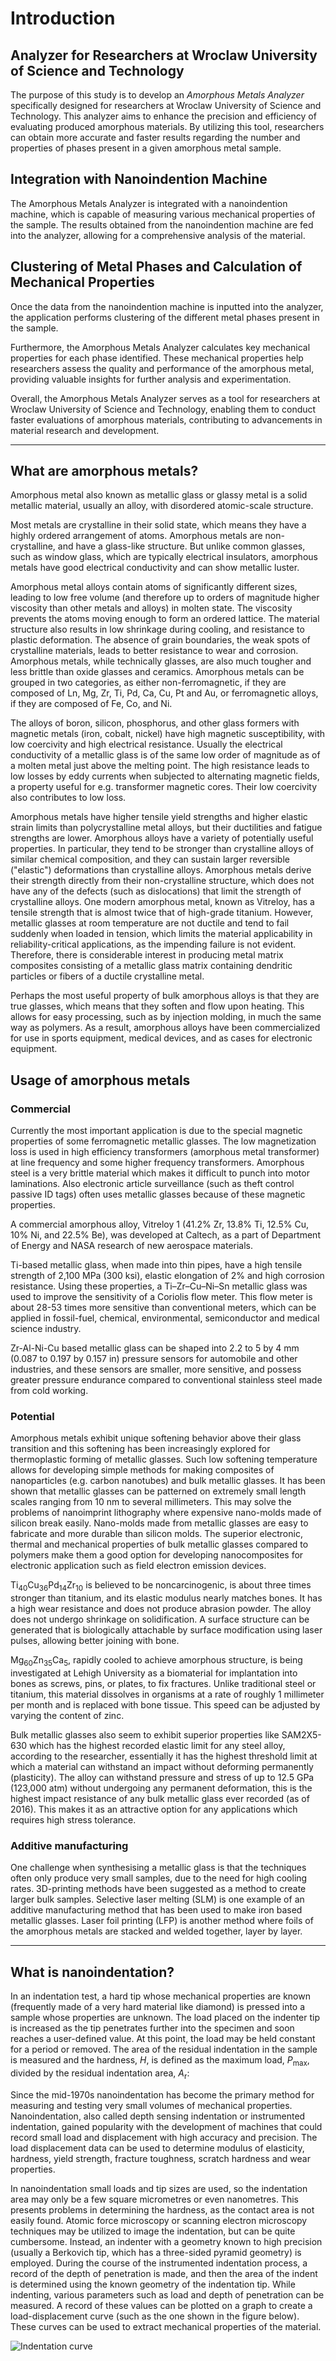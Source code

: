 # Introduction

## Analyzer for Researchers at Wroclaw University of Science and Technology

The purpose of this study is to develop an _Amorphous Metals Analyzer_
specifically designed for researchers at Wroclaw University of Science and
Technology. This analyzer aims to enhance the precision and efficiency of
evaluating produced amorphous materials. By utilizing this tool, researchers can
obtain more accurate and faster results regarding the number and properties of
phases present in a given amorphous metal sample.

## Integration with Nanoindention Machine

The Amorphous Metals Analyzer is integrated with a nanoindention machine, which
is capable of measuring various mechanical properties of the sample. The results
obtained from the nanoindention machine are fed into the analyzer, allowing for
a comprehensive analysis of the material.

## Clustering of Metal Phases and Calculation of Mechanical Properties

Once the data from the nanoindention machine is inputted into the analyzer, the
application performs clustering of the different metal phases present in the
sample.

Furthermore, the Amorphous Metals Analyzer calculates key mechanical properties
for each phase identified. These mechanical properties help researchers assess
the quality and performance of the amorphous metal, providing valuable insights
for further analysis and experimentation.

Overall, the Amorphous Metals Analyzer serves as a tool for researchers at
Wroclaw University of Science and Technology, enabling them to conduct faster
evaluations of amorphous materials, contributing to advancements in material
research and development.

---

## What are amorphous metals?

Amorphous metal also known as metallic glass or glassy metal is a solid metallic
material, usually an alloy, with disordered atomic-scale structure.

Most metals are crystalline in their solid state, which means they have a highly
ordered arrangement of atoms. Amorphous metals are non-crystalline, and have a
glass-like structure. But unlike common glasses, such as window glass, which are
typically electrical insulators, amorphous metals have good electrical
conductivity and can show metallic luster.

Amorphous metal alloys contain atoms of significantly different sizes, leading
to low free volume (and therefore up to orders of magnitude higher viscosity
than other metals and alloys) in molten state. The viscosity prevents the atoms
moving enough to form an ordered lattice. The material structure also results in
low shrinkage during cooling, and resistance to plastic deformation. The absence
of grain boundaries, the weak spots of crystalline materials, leads to better
resistance to wear and corrosion. Amorphous metals, while technically glasses,
are also much tougher and less brittle than oxide glasses and ceramics.
Amorphous metals can be grouped in two categories, as either non-ferromagnetic,
if they are composed of Ln, Mg, Zr, Ti, Pd, Ca, Cu, Pt and Au, or ferromagnetic
alloys, if they are composed of Fe, Co, and Ni.

The alloys of boron, silicon, phosphorus, and other glass formers with magnetic
metals (iron, cobalt, nickel) have high magnetic susceptibility, with low
coercivity and high electrical resistance. Usually the electrical conductivity
of a metallic glass is of the same low order of magnitude as of a molten metal
just above the melting point. The high resistance leads to low losses by eddy
currents when subjected to alternating magnetic fields, a property useful for
e.g. transformer magnetic cores. Their low coercivity also contributes to low
loss.

Amorphous metals have higher tensile yield strengths and higher elastic strain
limits than polycrystalline metal alloys, but their ductilities and fatigue
strengths are lower. Amorphous alloys have a variety of potentially useful
properties. In particular, they tend to be stronger than crystalline alloys of
similar chemical composition, and they can sustain larger reversible ("elastic")
deformations than crystalline alloys. Amorphous metals derive their strength
directly from their non-crystalline structure, which does not have any of the
defects (such as dislocations) that limit the strength of crystalline alloys.
One modern amorphous metal, known as Vitreloy, has a tensile strength that is
almost twice that of high-grade titanium. However, metallic glasses at room
temperature are not ductile and tend to fail suddenly when loaded in tension,
which limits the material applicability in reliability-critical applications, as
the impending failure is not evident. Therefore, there is considerable interest
in producing metal matrix composites consisting of a metallic glass matrix
containing dendritic particles or fibers of a ductile crystalline metal.

Perhaps the most useful property of bulk amorphous alloys is that they are true
glasses, which means that they soften and flow upon heating. This allows for
easy processing, such as by injection molding, in much the same way as polymers.
As a result, amorphous alloys have been commercialized for use in sports
equipment, medical devices, and as cases for electronic equipment.

## Usage of amorphous metals

### Commercial

Currently the most important application is due to the special magnetic
properties of some ferromagnetic metallic glasses. The low magnetization loss is
used in high efficiency transformers (amorphous metal transformer) at line
frequency and some higher frequency transformers. Amorphous steel is a very
brittle material which makes it difficult to punch into motor laminations. Also
electronic article surveillance (such as theft control passive ID tags) often
uses metallic glasses because of these magnetic properties.

A commercial amorphous alloy, Vitreloy 1 (41.2% Zr, 13.8% Ti, 12.5% Cu, 10% Ni,
and 22.5% Be), was developed at Caltech, as a part of Department of Energy and
NASA research of new aerospace materials.

Ti-based metallic glass, when made into thin pipes, have a high tensile strength
of 2,100 MPa (300 ksi), elastic elongation of 2% and high corrosion resistance.
Using these properties, a Ti–Zr–Cu–Ni–Sn metallic glass was used to improve the
sensitivity of a Coriolis flow meter. This flow meter is about 28-53 times more
sensitive than conventional meters, which can be applied in fossil-fuel,
chemical, environmental, semiconductor and medical science industry.

Zr-Al-Ni-Cu based metallic glass can be shaped into 2.2 to 5 by 4 mm (0.087 to
0.197 by 0.157 in) pressure sensors for automobile and other industries, and
these sensors are smaller, more sensitive, and possess greater pressure
endurance compared to conventional stainless steel made from cold working.

### Potential

Amorphous metals exhibit unique softening behavior above their glass transition
and this softening has been increasingly explored for thermoplastic forming of
metallic glasses. Such low softening temperature allows for developing
simple methods for making composites of nanoparticles (e.g. carbon nanotubes)
and bulk metallic glasses. It has been shown that metallic glasses can be
patterned on extremely small length scales ranging from 10 nm to several
millimeters. This may solve the problems of nanoimprint lithography where
expensive nano-molds made of silicon break easily. Nano-molds made from metallic
glasses are easy to fabricate and more durable than silicon molds. The superior
electronic, thermal and mechanical properties of bulk metallic glasses compared
to polymers make them a good option for developing nanocomposites for electronic
application such as field electron emission devices.

Ti<sub>40</sub>Cu<sub>36</sub>Pd<sub>14</sub>Zr<sub>10</sub> is believed to be
noncarcinogenic, is about three times stronger than titanium, and its elastic
modulus nearly matches bones. It has a high wear resistance and does not produce
abrasion powder. The alloy does not undergo shrinkage on solidification. A
surface structure can be generated that is biologically attachable by surface
modification using laser pulses, allowing better joining with bone.

Mg<sub>60</sub>Zn<sub>35</sub>Ca<sub>5</sub>, rapidly cooled to achieve
amorphous structure, is being investigated at Lehigh University as a biomaterial
for implantation into bones as screws, pins, or plates, to fix fractures. Unlike
traditional steel or titanium, this material dissolves in organisms at a rate of
roughly 1 millimeter per month and is replaced with bone tissue. This speed can
be adjusted by varying the content of zinc.

Bulk metallic glasses also seem to exhibit superior properties like SAM2X5-630
which has the highest recorded elastic limit for any steel alloy, according to
the researcher, essentially it has the highest threshold limit at which a
material can withstand an impact without deforming permanently (plasticity). The
alloy can withstand pressure and stress of up to 12.5 GPa (123,000 atm) without
undergoing any permanent deformation, this is the highest impact resistance of
any bulk metallic glass ever recorded (as of 2016). This makes it as an
attractive option for any applications which requires high stress tolerance.

### Additive manufacturing

One challenge when synthesising a metallic glass is that the techniques often
only produce very small samples, due to the need for high cooling rates.
3D-printing methods have been suggested as a method to create larger bulk
samples. Selective laser melting (SLM) is one example of an additive
manufacturing method that has been used to make iron based metallic glasses.
Laser foil printing (LFP) is another method where foils of the amorphous metals
are stacked and welded together, layer by layer.

---

## What is nanoindentation?

In an indentation test, a hard tip whose mechanical properties are known
(frequently made of a very hard material like diamond) is pressed into a sample
whose properties are unknown. The load placed on the indenter tip is increased
as the tip penetrates further into the specimen and soon reaches a user-defined
value. At this point, the load may be held constant for a period or removed. The
area of the residual indentation in the sample is measured and the hardness,
$H$, is defined as the maximum load, $P_{\mathrm{max}}$, divided by the residual
indentation area, $A_{\mathrm{r}}$:

Since the mid-1970s nanoindentation has become the primary method for measuring
and testing very small volumes of mechanical properties. Nanoindentation, also
called depth sensing indentation or instrumented indentation, gained popularity
with the development of machines that could record small load and displacement
with high accuracy and precision. The load displacement data can be used
to determine modulus of elasticity, hardness, yield strength, fracture
toughness, scratch hardness and wear properties.

In nanoindentation small loads and tip sizes are used, so the indentation area
may only be a few square micrometres or even nanometres. This presents problems
in determining the hardness, as the contact area is not easily found. Atomic
force microscopy or scanning electron microscopy techniques may be utilized to
image the indentation, but can be quite cumbersome. Instead, an indenter with a
geometry known to high precision (usually a Berkovich tip, which has a
three-sided pyramid geometry) is employed. During the course of the instrumented
indentation process, a record of the depth of penetration is made, and then the
area of the indent is determined using the known geometry of the indentation
tip. While indenting, various parameters such as load and depth of penetration
can be measured. A record of these values can be plotted on a graph to create a
load-displacement curve (such as the one shown in the figure below). These
curves can be used to extract mechanical properties of the material.

<!-- TODO: Use SVG once https://github.com/streamlit/streamlit/pull/8137 is released. -->
![Indentation curve](./app/static/01_load_disp_indentation.png)
